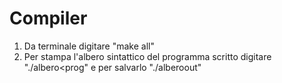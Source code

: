 # Compiler

1. Da terminale digitare "make all"
2. Per stampa l'albero sintattico del programma scritto digitare "./albero<prog" e per salvarlo "./albero<prog>out" 
